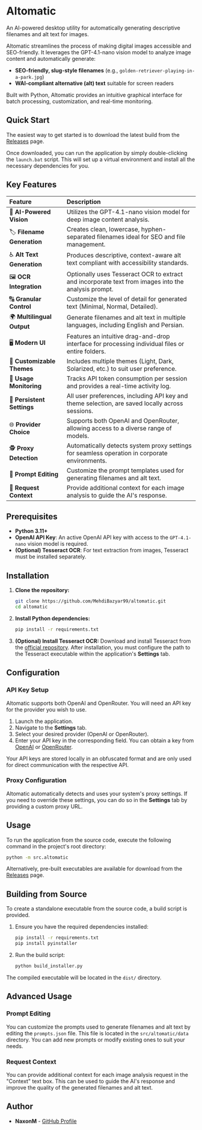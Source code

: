# Altomatic

An AI-powered desktop utility for automatically generating descriptive filenames and alt text for images.

Altomatic streamlines the process of making digital images accessible and SEO-friendly. It leverages the GPT-4.1-nano vision model to analyze image content and automatically generate:

  * **SEO-friendly, slug-style filenames** (e.g., `golden-retriever-playing-in-a-park.jpg`)
  * **WAI-compliant alternative (alt) text** suitable for screen readers

Built with Python, Altomatic provides an intuitive graphical interface for batch processing, customization, and real-time monitoring.

## Quick Start

The easiest way to get started is to download the latest build from the [Releases](https://github.com/MehdiBazyar99/altomatic/releases) page.

Once downloaded, you can run the application by simply double-clicking the `launch.bat` script. This will set up a virtual environment and install all the necessary dependencies for you.

## Key Features

| Feature | Description |
| :--- | :--- |
| 🧠 **AI-Powered Vision** | Utilizes the GPT-4.1-nano vision model for deep image content analysis. |
| 🏷 **Filename Generation** | Creates clean, lowercase, hyphen-separated filenames ideal for SEO and file management. |
| ♿ **Alt Text Generation** | Produces descriptive, context-aware alt text compliant with accessibility standards. |
| 🖼️ **OCR Integration** | Optionally uses Tesseract OCR to extract and incorporate text from images into the analysis prompt. |
| 🔠 **Granular Control** | Customize the level of detail for generated text (Minimal, Normal, Detailed). |
| 🌍 **Multilingual Output** | Generate filenames and alt text in multiple languages, including English and Persian. |
| 🖥️ **Modern UI** | Features an intuitive drag-and-drop interface for processing individual files or entire folders. |
| 🎨 **Customizable Themes** | Includes multiple themes (Light, Dark, Solarized, etc.) to suit user preference. |
| 🧾 **Usage Monitoring** | Tracks API token consumption per session and provides a real-time activity log. |
| 🔧 **Persistent Settings** | All user preferences, including API key and theme selection, are saved locally across sessions. |
| 🌐 **Provider Choice** | Supports both OpenAI and OpenRouter, allowing access to a diverse range of models. |
| 🕵️ **Proxy Detection** | Automatically detects system proxy settings for seamless operation in corporate environments. |
| 📝 **Prompt Editing** | Customize the prompt templates used for generating filenames and alt text. |
| 🧠 **Request Context** | Provide additional context for each image analysis to guide the AI's response. |

## Prerequisites

  * **Python 3.11+**
  * **OpenAI API Key**: An active OpenAI API key with access to the `GPT-4.1-nano` vision model is required.
  * **(Optional) Tesseract OCR**: For text extraction from images, Tesseract must be installed separately.

## Installation

1.  **Clone the repository:**

    ```bash
    git clone https://github.com/MehdiBazyar99/altomatic.git
    cd altomatic
    ```

2.  **Install Python dependencies:**

    ```bash
    pip install -r requirements.txt
    ```

3.  **(Optional) Install Tesseract OCR:**
    Download and install Tesseract from the [official repository](https://github.com/UB-Mannheim/tesseract/wiki). After installation, you must configure the path to the Tesseract executable within the application's **Settings** tab.

## Configuration

### API Key Setup

Altomatic supports both OpenAI and OpenRouter. You will need an API key for the provider you wish to use.

1.  Launch the application.
2.  Navigate to the **Settings** tab.
3.  Select your desired provider (OpenAI or OpenRouter).
4.  Enter your API key in the corresponding field. You can obtain a key from [OpenAI](https://platform.openai.com/api-keys) or [OpenRouter](https://openrouter.ai/keys).

Your API keys are stored locally in an obfuscated format and are only used for direct communication with the respective API.

### Proxy Configuration

Altomatic automatically detects and uses your system's proxy settings. If you need to override these settings, you can do so in the **Settings** tab by providing a custom proxy URL.

## Usage

To run the application from the source code, execute the following command in the project's root directory:

```bash
python -m src.altomatic
```

Alternatively, pre-built executables are available for download from the [Releases](https://github.com/MehdiBazyar99/altomatic/releases) page.

## Building from Source

To create a standalone executable from the source code, a build script is provided.

1.  Ensure you have the required dependencies installed:
    ```bash
    pip install -r requirements.txt
    pip install pyinstaller
    ```
2.  Run the build script:
    ```bash
    python build_installer.py
    ```

The compiled executable will be located in the `dist/` directory.

## Advanced Usage

### Prompt Editing

You can customize the prompts used to generate filenames and alt text by editing the `prompts.json` file. This file is located in the `src/altomatic/data` directory. You can add new prompts or modify existing ones to suit your needs.

### Request Context

You can provide additional context for each image analysis request in the "Context" text box. This can be used to guide the AI's response and improve the quality of the generated filenames and alt text.

## Author

  * **NaxonM** - [GitHub Profile](https://github.com/NaxonM)